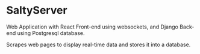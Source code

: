 # SaltyServer

Web Application with React Front-end using websockets, and Django Back-end using Postgresql database.

Scrapes web pages to display real-time data and stores it into a database.
